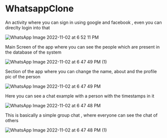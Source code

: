 # WhatsappClone

An activity where you can sign in using google and facebook , even you can direclty login into that

![WhatsApp Image 2022-11-02 at 6 52 11 PM](https://user-images.githubusercontent.com/103873587/199500505-d1bf8334-f832-4d1f-b613-0c042d982eb2.jpeg)

Main Screen of the app where you can see the people which are present in the database of the system

![WhatsApp Image 2022-11-02 at 6 47 49 PM (1)](https://user-images.githubusercontent.com/103873587/199500689-62880e46-b167-4c24-abd0-fee813dfceea.jpeg)

Section of the app where you  can change the name, about and the profile pic of the person

![WhatsApp Image 2022-11-02 at 6 47 49 PM](https://user-images.githubusercontent.com/103873587/199500864-e3c82c72-ffa8-48bd-a33e-14537a44f579.jpeg)

Here you can see a chat example with a person with the timestamps in it

![WhatsApp Image 2022-11-02 at 6 47 48 PM](https://user-images.githubusercontent.com/103873587/199500995-e5b01184-6261-463a-8959-4ed9f98e0bae.jpeg)


This is basically a simple group chat , where everyone can see the chat of others

![WhatsApp Image 2022-11-02 at 6 47 48 PM (1)](https://user-images.githubusercontent.com/103873587/199501088-52f131de-43c8-4534-b037-809784fba3f1.jpeg)
